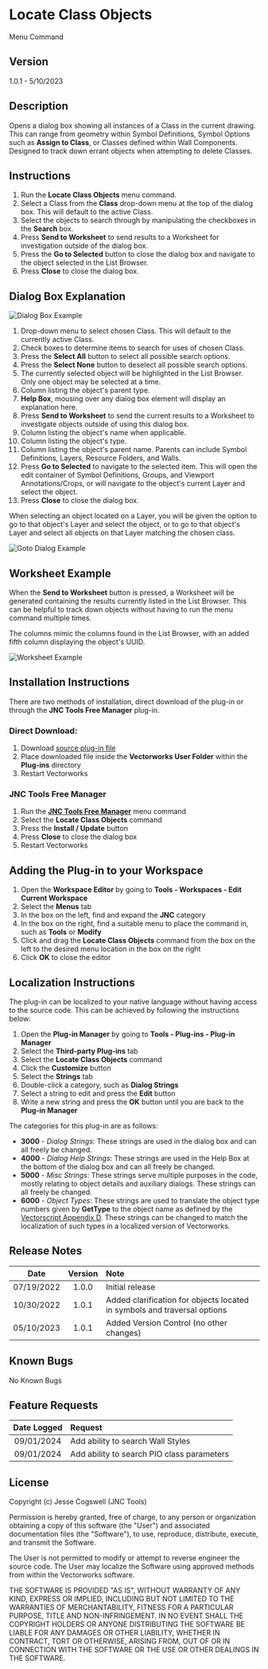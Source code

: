 # Locate Class Objects

Menu Command

## Version

1.0.1 - 5/10/2023

## Description

Opens a dialog box showing all instances of a Class in the current drawing. This can range from geometry within Symbol Definitions, Symbol Options such as **Assign to Class**, or Classes defined within Wall Components. Designed to track down errant objects when attempting to delete Classes.

## Instructions

1. Run the **Locate Class Objects** menu command.
2. Select a Class from the **Class** drop-down menu at the top of the dialog box. This will default to the active Class.
3. Select the objects to search through by manipulating the checkboxes in the **Search** box.
4. Press **Send to Worksheet** to send results to a Worksheet for investigation outside of the dialog box.
5. Press the **Go to Selected** button to close the dialog box and navigate to the object selected in the List Browser.
6. Press **Close** to close the dialog box.

## Dialog Box Explanation

![Dialog Box Example](images/dialog-box-example.jpg)

1. Drop-down menu to select chosen Class. This will default to the currently active Class.
2. Check boxes to determine items to search for uses of chosen Class.
3. Press the **Select All** button to select all possible search options.
4. Press the **Select None** button to deselect all possible search options.
5. The currently selected object will be highlighted in the List Browser. Only one object may be selected at a time.
6. Column listing the object's parent type.
7. **Help Box**, mousing over any dialog box element will display an explanation here.
8. Press **Send to Worksheet** to send the current results to a Worksheet to investigate objects outside of using this dialog box.
9. Column listing the object's name when applicable.
10. Column listing the object's type.
11. Column listing the object's parent name. Parents can include Symbol Definitions, Layers, Resource Folders, and Walls.
12. Press **Go to Selected** to navigate to the selected item. This will open the edit container of Symbol Definitions, Groups, and Viewport Annotations/Crops, or will navigate to the object's current Layer and select the object.
13. Press **Close** to close the dialog box.

When selecting an object located on a Layer, you will be given the option to go to that object's Layer and select the object, or to go to that object's Layer and select all objects on that Layer matching the chosen class.

![Goto Dialog Example](images/goto-selected-dialog.jpg)

## Worksheet Example

When the **Send to Worksheet** button is pressed, a Worksheet will be generated containing the results currently listed in the List Browser. This can be helpful to track down objects without having to run the menu command multiple times.

The columns mimic the columns found in the List Browser, with an added fifth column displaying the object's UUID.

![Worksheet Example](images/worksheet-example.jpg)

## Installation Instructions

There are two methods of installation, direct download of the plug-in or through the **JNC Tools Free Manager** plug-in.

### Direct Download:

1. Download [source plug-in file](Locate%20Class%20Objects.vsm)
2. Place downloaded file inside the **Vectorworks User Folder** within the **Plug-ins** directory
3. Restart Vectorworks

### JNC Tools Free Manager

1. Run the [**JNC Tools Free Manager**](https://jncogs.github.io/JNC-Tools-Manager-Free/) menu command
2. Select the **Locate Class Objects** command
3. Press the **Install / Update** button
4. Press **Close** to close the dialog box
5. Restart Vectorworks

## Adding the Plug-in to your Workspace

1. Open the **Workspace Editor** by going to **Tools - Workspaces - Edit Current Workspace**
2. Select the **Menus** tab
3. In the box on the left, find and expand the **JNC** category
4. In the box on the right, find a suitable menu to place the command in, such as **Tools** or **Modify**
5. Click and drag the **Locate Class Objects** command from the box on the left to the desired menu location in the box on the right
6. Click **OK** to close the editor

## Localization Instructions

The plug-in can be localized to your native language without having access to the source code.  This can be achieved by following the instructions below:

1. Open the **Plug-in Manager** by going to **Tools - Plug-ins - Plug-in Manager**
2. Select the **Third-party Plug-ins** tab
3. Select the **Locate Class Objects** command
4. Click the **Customize** button
5. Select the **Strings** tab
6. Double-click a category, such as **Dialog Strings**
7. Select a string to edit and press the **Edit** button
8. Write a new string and press the **OK** button until you are back to the **Plug-in Manager**

The categories for this plug-in are as follows:

- **3000** - *Dialog Strings*: These strings are used in the dialog box and can all freely be changed.
- **4000** - *Dialog Help Strings*: These strings are used in the Help Box at the bottom of the dialog box and can all freely be changed.
- **5000** - *Misc Strings*: These strings serve multiple purposes in the code, mostly relating to object details and auxiliary dialogs. These strings can all freely be changed.
- **6000** - *Object Types*: These strings are used to translate the object type numbers given by **GetType** to the object name as defined by the [Vectorscript Appendix D](https://developer.vectorworks.net/index.php?title=VS:Function_Reference_Appendix_D). These strings can be changed to match the localization of such types in a localized version of Vectorworks.

## Release Notes

| Date | Version | Note |
| :---: | :---: | :--- |
| 07/19/2022 | 1.0.0 | Initial release |
| 10/30/2022 | 1.0.1 | Added clarification for objects located in symbols and traversal options |
| 05/10/2023 | 1.0.1 | Added Version Control (no other changes) |

## Known Bugs

No Known Bugs

## Feature Requests

| Date Logged | Request |
| :---: | :--- |
| 09/01/2024 | Add ability to search Wall Styles |
| 09/01/2024 | Add ability to search PIO class parameters |

## License

Copyright (c) Jesse Cogswell (JNC Tools)

Permission is hereby granted, free of charge, to any person or organization
obtaining a copy of this software (the "User") and associated documentation files (the "Software"),
to use, reproduce, distribute, execute, and transmit the Software.

The User is not permitted to modify or attempt to reverse engineer the source code.  The User may
localize the Software using approved methods from within the Vectorworks software.

THE SOFTWARE IS PROVIDED "AS IS", WITHOUT WARRANTY OF ANY KIND, EXPRESS OR
IMPLIED, INCLUDING BUT NOT LIMITED TO THE WARRANTIES OF MERCHANTABILITY,
FITNESS FOR A PARTICULAR PURPOSE, TITLE AND NON-INFRINGEMENT. IN NO EVENT
SHALL THE COPYRIGHT HOLDERS OR ANYONE DISTRIBUTING THE SOFTWARE BE LIABLE
FOR ANY DAMAGES OR OTHER LIABILITY, WHETHER IN CONTRACT, TORT OR OTHERWISE,
ARISING FROM, OUT OF OR IN CONNECTION WITH THE SOFTWARE OR THE USE OR OTHER
DEALINGS IN THE SOFTWARE.